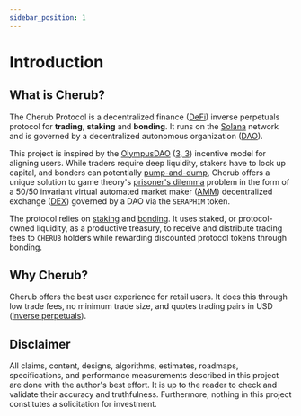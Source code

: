 ```yaml
---
sidebar_position: 1
---
```


# Introduction

## What is Cherub?

The Cherub Protocol is a decentralized finance ([DeFi](/docs/about/terminology#decentralized-finance-defi)) inverse perpetuals protocol for **trading**, **staking** and **bonding**. It runs on the [Solana](https://solana.com/) network and is governed by a decentralized autonomous organization ([DAO](/docs/about/terminology#decentralized-autonomous-organization-dao)).

This project is inspired by the [OlympusDAO](https://www.olympusdao.finance/) ([3, 3](/docs/about/terminology#(3,3))) incentive model for aligning users. While traders require deep liquidity, stakers have to lock up capital, and bonders can potentially [pump-and-dump](/docs/about/terminology#pump-and-dump), Cherub offers a unique solution to game theory's [prisoner's dilemma](/docs/about/terminology/#prisoners-dilemma) problem in the form of a $50/50$ invariant virtual automated market maker ([AMM](/docs/about/terminology#automated-market-maker-amm)) decentralized exchange ([DEX](/docs/about/terminology#decentralized-exchange-dex)) governed by a DAO via the `SERAPHIM` token.

The protocol relies on [staking](/docs/about/terminology#stake) and [bonding](/docs/about/terminology#bond). It uses staked, or protocol-owned liquidity, as a productive treasury, to receive and distribute trading fees to `CHERUB` holders while rewarding discounted protocol tokens through bonding.

## Why Cherub?

Cherub offers the best user experience for retail users. It does this through low trade fees, no minimum trade size, and quotes trading pairs in USD ([inverse perpetuals](/docs/inverse-perpetuals)).

## Disclaimer

All claims, content, designs, algorithms, estimates, roadmaps, specifications, and performance measurements described in this project are done with the author's best effort. It is up to the reader to check and validate their accuracy and truthfulness. Furthermore, nothing in this project constitutes a solicitation for investment.
